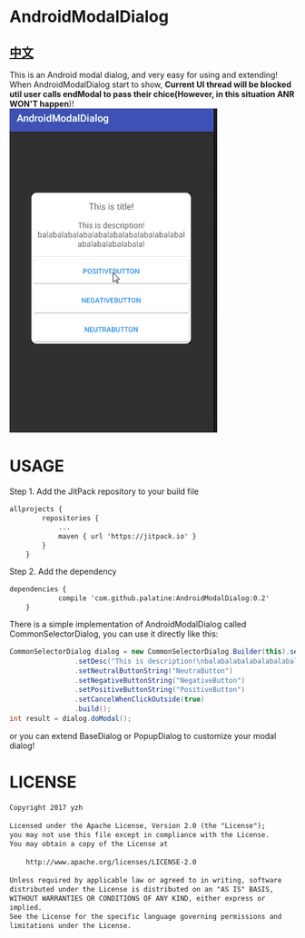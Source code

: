 # AndroidModalDialog
## [中文](https://github.com/palatine/AndroidModalDialog/blob/master/README_CN.md)
This is an Android modal dialog, and very easy for using and extending! <br>
When AndroidModalDialog start to show, **Current UI thread will be blocked util user calls endModal to pass their chice(However, in this situation ANR WON'T happen**)!<br>
![](https://github.com/palatine/AndroidModalDialog/blob/master/imgs/androidmodaldialog.gif)
<br>
# USAGE
Step 1. Add the JitPack repository to your build file
```
allprojects {
		repositories {
			...
			maven { url 'https://jitpack.io' }
		}
	}
```
Step 2. Add the dependency
```
dependencies {
	        compile 'com.github.palatine:AndroidModalDialog:0.2'
	}
```
There is a simple implementation of AndroidModalDialog called CommonSelectorDialog, you can use it directly like this:
```Java
CommonSelectorDialog dialog = new CommonSelectorDialog.Builder(this).setTitle("This is title!")
                .setDesc("This is description!\nbalabalabalabalabalabalabalabalabalabalabalabalabalabala!")
                .setNeutralButtonString("NeutraButton")
                .setNegativeButtonString("NegativeButton")
                .setPositiveButtonString("PositiveButton")
                .setCancelWhenClickOutside(true)
                .build();
int result = dialog.doModal();
```
or you can extend BaseDialog or PopupDialog to customize your modal dialog!
<br>
# LICENSE
```
Copyright 2017 yzh

Licensed under the Apache License, Version 2.0 (the "License");
you may not use this file except in compliance with the License.
You may obtain a copy of the License at

    http://www.apache.org/licenses/LICENSE-2.0

Unless required by applicable law or agreed to in writing, software
distributed under the License is distributed on an "AS IS" BASIS,
WITHOUT WARRANTIES OR CONDITIONS OF ANY KIND, either express or implied.
See the License for the specific language governing permissions and
limitations under the License.
```

